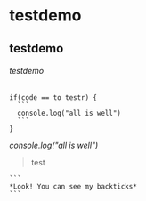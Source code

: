 # testdemo
## testdemo
###### testdemo
````
if(code == to testr) {
  ```
  console.log("all is well")
  ```
}
````
 *console.log("all is well")*
 > test

````
```
*Look! You can see my backticks*
```
````
